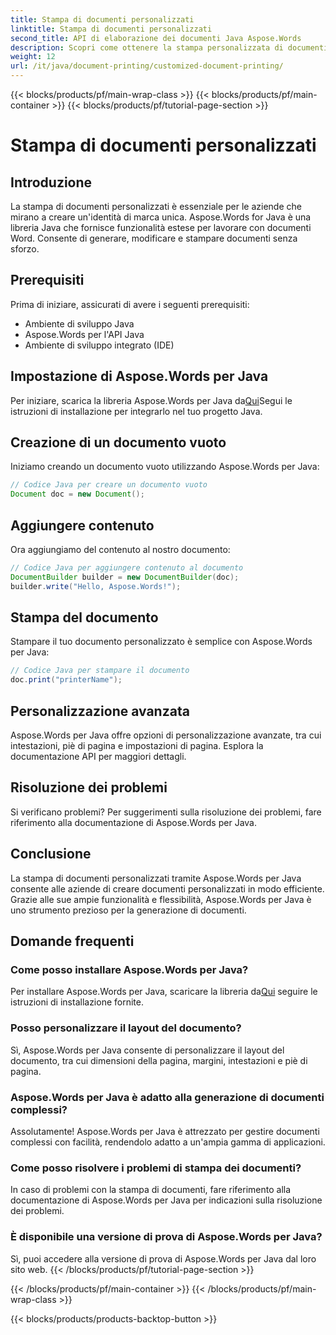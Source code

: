 ```yaml
---
title: Stampa di documenti personalizzati
linktitle: Stampa di documenti personalizzati
second_title: API di elaborazione dei documenti Java Aspose.Words
description: Scopri come ottenere la stampa personalizzata di documenti senza sforzo con Aspose.Words per Java. Questa guida passo passo copre tutto, dalla configurazione alla personalizzazione avanzata.
weight: 12
url: /it/java/document-printing/customized-document-printing/
---
```


{{< blocks/products/pf/main-wrap-class >}}
{{< blocks/products/pf/main-container >}}
{{< blocks/products/pf/tutorial-page-section >}}

# Stampa di documenti personalizzati


## Introduzione

La stampa di documenti personalizzati è essenziale per le aziende che mirano a creare un'identità di marca unica. Aspose.Words for Java è una libreria Java che fornisce funzionalità estese per lavorare con documenti Word. Consente di generare, modificare e stampare documenti senza sforzo.

## Prerequisiti

Prima di iniziare, assicurati di avere i seguenti prerequisiti:

- Ambiente di sviluppo Java
- Aspose.Words per l'API Java
- Ambiente di sviluppo integrato (IDE)

## Impostazione di Aspose.Words per Java

 Per iniziare, scarica la libreria Aspose.Words per Java da[Qui](https://releases.aspose.com/words/java/)Segui le istruzioni di installazione per integrarlo nel tuo progetto Java.

## Creazione di un documento vuoto

Iniziamo creando un documento vuoto utilizzando Aspose.Words per Java:

```java
// Codice Java per creare un documento vuoto
Document doc = new Document();
```

## Aggiungere contenuto

Ora aggiungiamo del contenuto al nostro documento:

```java
// Codice Java per aggiungere contenuto al documento
DocumentBuilder builder = new DocumentBuilder(doc);
builder.write("Hello, Aspose.Words!");
```

## Stampa del documento

Stampare il tuo documento personalizzato è semplice con Aspose.Words per Java:

```java
// Codice Java per stampare il documento
doc.print("printerName");
```

## Personalizzazione avanzata

Aspose.Words per Java offre opzioni di personalizzazione avanzate, tra cui intestazioni, piè di pagina e impostazioni di pagina. Esplora la documentazione API per maggiori dettagli.

## Risoluzione dei problemi

Si verificano problemi? Per suggerimenti sulla risoluzione dei problemi, fare riferimento alla documentazione di Aspose.Words per Java.

## Conclusione

La stampa di documenti personalizzati tramite Aspose.Words per Java consente alle aziende di creare documenti personalizzati in modo efficiente. Grazie alle sue ampie funzionalità e flessibilità, Aspose.Words per Java è uno strumento prezioso per la generazione di documenti.

## Domande frequenti

### Come posso installare Aspose.Words per Java?

 Per installare Aspose.Words per Java, scaricare la libreria da[Qui](https://releases.aspose.com/words/java/) seguire le istruzioni di installazione fornite.

### Posso personalizzare il layout del documento?

Sì, Aspose.Words per Java consente di personalizzare il layout del documento, tra cui dimensioni della pagina, margini, intestazioni e piè di pagina.

### Aspose.Words per Java è adatto alla generazione di documenti complessi?

Assolutamente! Aspose.Words per Java è attrezzato per gestire documenti complessi con facilità, rendendolo adatto a un'ampia gamma di applicazioni.

### Come posso risolvere i problemi di stampa dei documenti?

In caso di problemi con la stampa di documenti, fare riferimento alla documentazione di Aspose.Words per Java per indicazioni sulla risoluzione dei problemi.

### È disponibile una versione di prova di Aspose.Words per Java?

Sì, puoi accedere alla versione di prova di Aspose.Words per Java dal loro sito web.
{{< /blocks/products/pf/tutorial-page-section >}}

{{< /blocks/products/pf/main-container >}}
{{< /blocks/products/pf/main-wrap-class >}}

{{< blocks/products/products-backtop-button >}}
